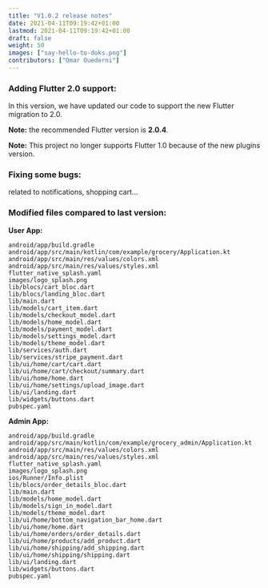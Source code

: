 ```yaml
---
title: "V1.0.2 release notes"
date: 2021-04-11T09:19:42+01:00
lastmod: 2021-04-11T09:19:42+01:00
draft: false
weight: 50
images: ["say-hello-to-doks.png"]
contributors: ["Omar Ouederni"]
---
```


### Adding Flutter 2.0 support:

In this version, we have updated our code to support the new Flutter migration to 2.0.

**Note:** the recommended Flutter version is **2.0.4**.

**Note:** This project no longer supports Flutter 1.0 because of the new plugins version.


### Fixing some bugs:
related to notifications, shopping cart...

### Modified files compared to last version:

**User App:**
```
android/app/build.gradle
android/app/src/main/kotlin/com/example/grocery/Application.kt
android/app/src/main/res/values/colors.xml
android/app/src/main/res/values/styles.xml
flutter_native_splash.yaml
images/logo_splash.png
lib/blocs/cart_bloc.dart
lib/blocs/landing_bloc.dart
lib/main.dart
lib/models/cart_item.dart
lib/models/checkout_model.dart
lib/models/home_model.dart
lib/models/payment_model.dart
lib/models/settings_model.dart
lib/models/theme_model.dart
lib/services/auth.dart
lib/services/stripe_payment.dart
lib/ui/home/cart/cart.dart
lib/ui/home/cart/checkout/summary.dart
lib/ui/home/home.dart
lib/ui/home/settings/upload_image.dart
lib/ui/landing.dart
lib/widgets/buttons.dart
pubspec.yaml
```
**Admin App:**
```
android/app/build.gradle
android/app/src/main/kotlin/com/example/grocery_admin/Application.kt
android/app/src/main/res/values/colors.xml
android/app/src/main/res/values/styles.xml
flutter_native_splash.yaml
images/logo_splash.png
ios/Runner/Info.plist
lib/blocs/order_details_bloc.dart
lib/main.dart
lib/models/home_model.dart
lib/models/sign_in_model.dart
lib/models/theme_model.dart
lib/ui/home/bottom_navigation_bar_home.dart
lib/ui/home/home.dart
lib/ui/home/orders/order_details.dart
lib/ui/home/products/add_product.dart
lib/ui/home/shipping/add_shipping.dart
lib/ui/home/shipping/shipping.dart
lib/ui/landing.dart
lib/widgets/buttons.dart
pubspec.yaml
```
